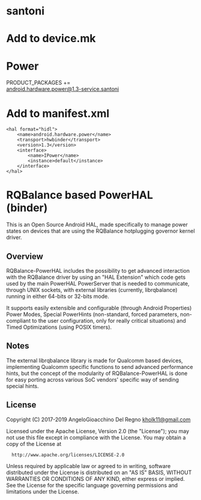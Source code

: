 # santoni #

# Add to device.mk #
# Power
PRODUCT_PACKAGES += \
    android.hardware.power@1.3-service.santoni

# Add to manifest.xml #
    <hal format="hidl">
        <name>android.hardware.power</name>
        <transport>hwbinder</transport>
        <version>1.3</version>
        <interface>
            <name>IPower</name>
            <instance>default</instance>
        </interface>
    </hal>

# RQBalance based PowerHAL (binder) #

This is an Open Source Android HAL, made specifically to manage power states
on devices that are using the RQBalance hotplugging governor kernel driver.

## Overview ##

RQBalance-PowerHAL includes the possibility to get advanced interaction with
the RQBalance driver by using an "HAL Extension" which code gets used by the
main PowerHAL PowerServer that is needed to communicate, through UNIX sockets,
with external libraries (currently, librqbalance) running in either 64-bits or
32-bits mode.

It supports easily extensible and configurable (through Android Properties)
Power Modes, Special PowerHints (non-standard, forced parameters,
non-compliant to the user configuration, only for really critical situations)
and Timed Optimizations (using POSIX timers).


## Notes ##

The external librqbalance library is made for Qualcomm based devices,
implementing Qualcomm specific functions to send advanced performance hints,
but the concept of the modularity of RQBalance-PowerHAL is done for easy
porting across various SoC vendors' specific way of sending special hints.


## License ##

Copyright (C) 2017-2019 AngeloGioacchino Del Regno <kholk11@gmail.com>

Licensed under the Apache License, Version 2.0 (the "License");
you may not use this file except in compliance with the License.
You may obtain a copy of the License at

      http://www.apache.org/licenses/LICENSE-2.0

Unless required by applicable law or agreed to in writing, software
distributed under the License is distributed on an "AS IS" BASIS,
WITHOUT WARRANTIES OR CONDITIONS OF ANY KIND, either express or implied.
See the License for the specific language governing permissions and
limitations under the License.

